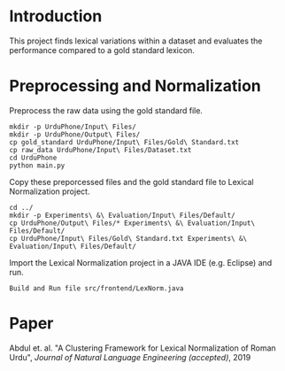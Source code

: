 # Introduction

This project finds lexical variations within a dataset and evaluates the performance compared to a gold standard lexicon.

# Preprocessing and Normalization

Preprocess the raw data using the gold standard file.
```
mkdir -p UrduPhone/Input\ Files/
mkdir -p UrduPhone/Output\ Files/
cp gold_standard UrduPhone/Input\ Files/Gold\ Standard.txt
cp raw_data UrduPhone/Input\ Files/Dataset.txt
cd UrduPhone
python main.py
```
Copy these preporcessed files and the gold standard file to Lexical Normalization project.
```
cd ../
mkdir -p Experiments\ &\ Evaluation/Input\ Files/Default/
cp UrduPhone/Output\ Files/* Experiments\ &\ Evaluation/Input\ Files/Default/
cp UrduPhone/Input\ Files/Gold\ Standard.txt Experiments\ &\ Evaluation/Input\ Files/Default/
```
Import the Lexical Normalization project in a JAVA IDE (e.g. Eclipse) and run.
```
Build and Run file src/frontend/LexNorm.java
```


# Paper
Abdul et. al. "A Clustering Framework for Lexical Normalization of Roman Urdu", *Journal of Natural Language Engineering (accepted)*, 2019
